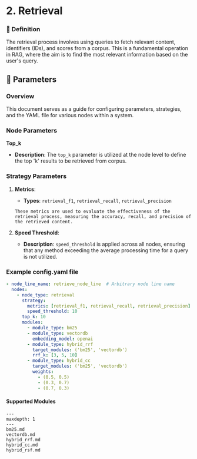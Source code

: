 # 2. Retrieval

### 🔎 **Definition**
The retrieval process involves using queries to fetch relevant content, identifiers (IDs), and scores from a corpus. This is a fundamental operation in RAG, where the aim is to find the most relevant information based on the user's query.

## 🔢 **Parameters**

### **Overview**
This document serves as a guide for configuring parameters, strategies, and the YAML file for various nodes within a system.

### **Node Parameters**
**Top_k**
- **Description**: The `top_k` parameter is utilized at the node level to define the top 'k' results to be retrieved from corpus.

### **Strategy Parameters**
1. **Metrics**:  
   - **Types**: `retrieval_f1`, `retrieval_recall`, `retrieval_precision`
   ```{admonition} Purpose
   These metrics are used to evaluate the effectiveness of the retrieval process, measuring the accuracy, recall, and precision of the retrieved content.
   ```

2. **Speed Threshold**:
   - **Description**: `speed_threshold` is applied across all nodes, ensuring that any method exceeding the average processing time for a query is not utilized.

### Example config.yaml file
```yaml
- node_line_name: retrieve_node_line  # Arbitrary node line name
  nodes:
    - node_type: retrieval
      strategy:
        metrics: [retrieval_f1, retrieval_recall, retrieval_precision]
        speed_threshold: 10
      top_k: 10
      modules:
        - module_type: bm25
        - module_type: vectordb
          embedding_model: openai
        - module_type: hybrid_rrf
          target_modules: ('bm25', 'vectordb')
          rrf_k: [3, 5, 10]
        - module_type: hybrid_cc
          target_modules: ('bm25', 'vectordb')
          weights:
            - (0.5, 0.5)
            - (0.3, 0.7)
            - (0.7, 0.3)
```

#### Supported Modules

```{toctree}
---
maxdepth: 1
---
bm25.md
vectordb.md
hybrid_rrf.md
hybrid_cc.md
hybrid_rsf.md
```

